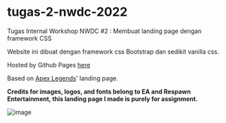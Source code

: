 # tugas-2-nwdc-2022

Tugas Internal Workshop NWDC #2 : Membuat landing page dengan framework CSS

Website ini dibuat dengan framework css Bootstrap dan sedikit vanilla css.


Hosted by Github Pages [here](https://ahmadzaki2975.github.io/tugas-2-nwdc-2022/)

Based on [Apex Legends](https://www.ea.com/en-gb/games/apex-legends)' landing page.

**Credits for images, logos, and fonts belong to EA and Respawn Entertainment, this landing page I made is purely for assignment.**

![image](https://user-images.githubusercontent.com/87590846/154897624-acfe12f6-82db-4e24-beff-58734ba150c9.png)
